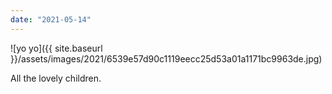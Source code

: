 ```yaml
---
date: "2021-05-14"
---
```


![yo yo]({{ site.baseurl }}/assets/images/2021/6539e57d90c1119eecc25d53a01a1171bc9963de.jpg)

All the lovely children.

